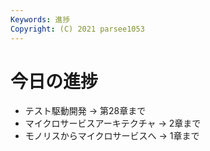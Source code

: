 ```yaml
---
Keywords: 進捗
Copyright: (C) 2021 parsee1053
---
```


# 今日の進捗
* テスト駆動開発 → 第28章まで
* マイクロサービスアーキテクチャ → 2章まで
* モノリスからマイクロサービスへ → 1章まで
